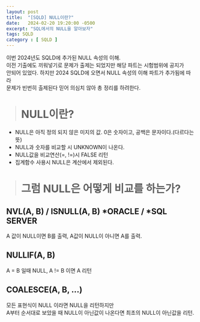 ```yaml
---
layout: post
title:  "[SQLD] NULL이란?"
date:   2024-02-20 19:20:00 -0500
excerpt: "SQL에서의 NULL을 알아보자"
tags: SQLD
category : [ SQLD ]
---
```


이번 2024년도 SQLD에 추가된 NULL 속성의 이해.  
이전 기출에도 끼워넣기로 문제가 출제는 되었지만 해당 파트는 시험범위에 공지가  
안되어 있었다. 하지만 2024 SQLD에 오면서 NULL 속성의 이해 파트가 추가됨에 따라  
문제가 빈번히 출제된다 믿어 의심치 않아 총 정리를 하려한다.

># NULL이란?
- NULL은 아직 정의 되지 않은 미지의 값. 0은 숫자이고, 공백은 문자이다.(다르다는 뜻)
- NULL과 숫자를 비교할 시 UNKNOWN이 나온다.
- NULL값을 비교연산(=, !=)시 FALSE 리턴
- 집계함수 사용시 NULL은 계산에서 제외된다.

># 그럼 NULL은 어떻게 비교를 하는가?

## NVL(A, B) / ISNULL(A, B)  *ORACLE / *SQL SERVER

A 값이 NULL이면 B를 출력, A값이 NULL이 아니면 A를 출력.

## NULLIF(A, B)

A = B 일때 NULL, A != B 이면 A 리턴


## COALESCE(A, B, ...)

모든 표현식이 NULL 이라면 NULL을 리턴하지만  
A부터 순서대로 보았을 때 NULL이 아닌값이 나온다면 최초의 NULL이 아닌값을 리턴.


